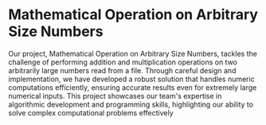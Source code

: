 # Mathematical Operation on Arbitrary Size Numbers
 Our project, Mathematical Operation on Arbitrary Size Numbers, tackles the challenge of performing addition and multiplication operations on two arbitrarily large numbers read from a file. Through careful design and implementation, we have developed a robust solution that handles numeric computations efficiently, ensuring accurate results even for extremely large numerical inputs. This project showcases our team's expertise in algorithmic development and programming skills, highlighting our ability to solve complex computational problems effectively
